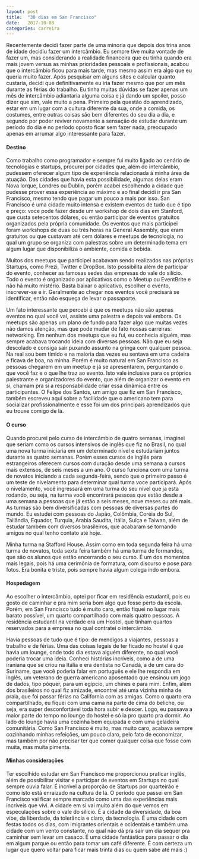 ```yaml
---
layout: post
title:  "30 dias em San Francisco"
date:   2017-10-08
categories: carreira
---
```

Recentemente decidi fazer parte de uma minoria que depois dos trina anos de idade decidiu fazer um intercâmbio. Eu sempre tive muita vontade de fazer um, mas considerando a realidade financeira que eu tinha quando era mais jovem versus as minhas prioridades pessoais e profissionais, acabou que o intercâmbio ficou para mais tarde, mas mesmo assim era algo que eu queria muito fazer.
Após pesquisar em alguns sites e calcular quanto custaria, decidi que definitivamente eu iria fazer mesmo que por um mês durante as férias do trabalho. Eu tinha muitas dúvidas se fazer apenas um mês de intercâmbio adiantaria alguma coisa e já dando um spoiler, posso dizer que sim, vale muito a pena. Primeiro pela questão do aprendizado, estar em um lugar com a cultura diferente da sua, onde a comida, os costumes, entre outras coisas são bem diferentes do seu dia a dia, e segundo por poder reviver novamente a sensação de estudar durante um período do dia e no período oposto ficar sem fazer nada, preocupado apenas em arrumar algo interessante para fazer.

#### Destino
Como trabalho como programador e sempre fui muito ligado ao cenário de tecnologias e startups, procurei por cidades que, além do intercâmbio, pudessem oferecer algum tipo de experiência relacionada à minha área de atuação. Das cidades que havia esta possibilidade, algumas delas eram Nova Iorque, Londres ou Dublin, porém acabei escolhendo a cidade que pudesse prover essa experiência ao máximo e ao final decidi ir pra San Francisco, mesmo tendo que pagar um pouco a mais por isso.
San Francisco é uma cidade muito intensa e existem eventos de tudo que é tipo e preço: voce pode fazer desde um workshop de dois dias em Stanford, que custa setecentos dólares, ou então participar de eventos gratuitos organizados pela própria comunidade. Os eventos que mais participei foram workshops de duas ou três horas na General Assembly, que eram gratuitos ou que custavam até cem dólares e meetups de tecnologia, no qual um grupo se organiza com palestras sobre um determinado tema em algum lugar que disponibiliza o ambiente, comida e bebida.

Muitos dos meetups que participei acabavam sendo realizados nas próprias Startups, como Prezi, Twitter e DropBox. Isto possibilita além de participar do evento, conhecer as famosas sedes das empresas do vale do silício. Todo o evento é organizado por aplicativos como o Meetup ou EventBrite e não há muito mistério. Basta baixar o aplicativo, escolher o evento, inscrever-se e ir. Geralmente ao chegar nos eventos você precisará se identificar, então não esqueça de levar o passaporte.

Um fato interessante que percebi é que os meetups não são apenas eventos no qual você vai, assiste uma palestra e depois vai embora. Os meetups são apenas um plano de fundo para fazer algo que muitas vezes não damos atenção, mas que pode mudar de fato nossas carreiras: networking.
Em nenhum dos meetups que eu fui, eu conhecia alguém, mas sempre acabava trocando ideia com diversas pessoas. Não que eu seja descolado e consiga sair puxando assunto na gringa com qualquer pessoa. Na real sou bem tímido e na maioria das vezes eu sentava em uma cadeira e ficava de boa, na minha. Porém é muito natural em San Francisco as pessoas chegarem em um meetup e já se apresentarem, perguntando o que você faz e o que lhe traz ao evento. Isto vale inclusive para os próprios palestrante e organizadores do evento, que além de organizar o evento em si, chamam pra si a responsabilidade criar essa dinâmica entre os participantes.
O Felipe dos Santos, um amigo que fiz em San Francisco, também escreveu aqui sobre a facilidade que o americano tem para socializar profissionalmente e esse foi um dos principais aprendizados que eu trouxe comigo de lá.


#### O curso
Quando procurei pelo curso de intercâmbio de quatro semanas, imaginei que seriam como os cursos intensivos de inglês que fiz no Brasil, no qual uma nova turma iniciaria em um determinado nível e estudariam juntos durante as quatro semanas. Porém esses cursos de inglês para estrangeiros oferecem cursos com duração desde uma semana a cursos mais extensos, de seis meses a um ano.
O curso funciona com uma turma de novatos iniciando a cada segunda-feira, sendo que o primeiro passo é um teste de nivelamento para determinar qual turma voce participará. Após o nivelamento, você ingressará em uma turma do seu nível que ja esta rodando, ou seja, na turma você encontrará pessoas que estão desde a uma semana a pessoas que já estão a seis meses, nove meses ou até mais.
As turmas são bem diversificadas com pessoas de diversas partes do mundo. Eu estudei com pessoas do Japão, Colômbia, Coréia do Sul, Tailândia, Equador, Turquia, Arabia Saudita, Itália, Suíça e Taiwan, além de estudar também com diversos brasileiros, que acabaram se tornando amigos no qual tenho contato até hoje.

Minha turma na Stafford House.
Assim como em toda segunda feira há uma turma de novatos, toda sexta feira também há uma turma de formandos, que são os alunos que estão encerrando o seu curso. É um dos momentos mais legais, pois há uma cerimônia de formatura, com discurso e pose para fotos. Era bonita e triste, pois sempre havia algum colega indo embora.

#### Hospedagem
Ao escolher o intercâmbio, optei por ficar em residência estudantil, pois eu gosto de caminhar e pra mim seria bom algo que fosse perto da escola. Porém, em San Francisco tudo é muito caro, então fiquei no lugar mais barato possível, um quarto compartilhado com mais quatro pessoas. A residência estudantil na verdade era um Hostel, que tinham quartos reservados para a empresa no qual contratei o intercâmbio.

Havia pessoas de tudo que é tipo: de mendigos a viajantes, pessoas a trabalho e de férias. Uma das coisas legais de ter ficado no hostel é que havia um lounge, onde todo dia estava alguém diferente, no qual você poderia trocar uma ideia. Conheci histórias incríveis, como a de uma iraniana que se criou na Itália e era dentista no Canadá, a de um cara do Suriname, que você poderia falar em português e ele lhe respondia em inglês, um veterano de guerra americano aposentado que ensinou um jogo de dados, tipo pôquer, para um egípcio, um chines e para mim. Enfim, além dos brasileiros no qual fiz amizade, encontrei até uma vizinha minha de praia, que foi passar férias na California com as amigas.
Como o quarto era compartilhado, eu fiquei com uma cama na parte de cima do beliche, ou seja, era super desconfortável toda hora subir e descer. Logo, eu passava a maior parte do tempo no lounge do hostel e só ia pro quarto pra dormir. Ao lado do lounge havia uma cozinha bem equipada e com uma geladeira comunitária. Como San Francisco é muito, mas muito caro, acabava sempre cozinhando minhas refeições, um pouco claro, pelo fato de economizar, mas também por não precisar ter que comer qualquer coisa que fosse com muita, mas muita pimenta.

#### Minhas considerações

Ter escolhido estudar em San Francisco me proporcionou praticar inglês, além de possibilitar visitar e participar de eventos em Startups no qual sempre ouvia falar. É incrível a proporção de Startups por quarteirão e como isto está enraizado na cultura de lá. O período que passei em San Francisco vai ficar sempre marcado como uma das experiências mais incríveis que vivi.
A cidade em si vai muito além do que vemos em especulações sobre o vale do silício. É a cidade da diversidade, da boa vibe, da liberdade, da tolerância e claro, da tecnologia. É uma cidade com festas todos os dias, com imigrantes orientais e ocidentais e também uma cidade com um vento constante, no qual não dá pra sair um dia sequer pra caminhar sem levar um casaco. É uma cidade fantástica para passar o dia em algum parque ou então para tomar um café diferente. É com certeza um lugar que quero voltar para ficar mais trinta dias ou quem sabe até mais :)